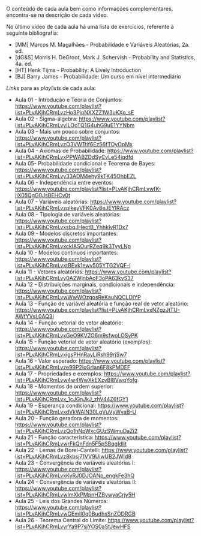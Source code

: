 O conteúdo de cada aula bem como informações complementares, encontra-se na descrição de cada vídeo.

No último vídeo de cada aula há uma lista de exercícios, referente à seguinte bibliografia:

* [MM] Marcos M. Magalhães - Probabilidade e Variáveis Aleatórias, 2a. ed.
* [dG&S] Morris H. DeGroot, Mark J. Schervish - Probability and Statistics, 4a. ed.
* [HT] Henk Tijms - Probability: A Lively Introduction
* [BJ] Barry James - Probabilidade: Um curso em nível intermediário

*Links* para as *playlists* de cada aula:

* Aula 01 - Introdução e Teoria de Conjuntos: https://www.youtube.com/playlist?list=PLvAKjhCRmLvzHo3PjpNXXZZ1W3uKXo_sE
* Aula 02 - Sigma-álgebra: https://www.youtube.com/playlist?list=PLvAKjhCRmLvyILOoTQ1G4uhG9uE1YYNbm
* Aula 03 - Mais um pouco sobre conjuntos: https://www.youtube.com/playlist?list=PLvAKjhCRmLvzO3VWTtif6Ez56fTOyOpMx
* Aula 04 - Axiomas de Probabilidade: https://www.youtube.com/playlist?list=PLvAKjhCRmLvxPPWABZDdSyCvLe54iqdfd
* Aula 05- Probabilidade condicional e Teorema de Bayes: https://www.youtube.com/playlist?list=PLvAKjhCRmLvy33ADM4ehy9kTK45OhbEZL
* Aula 06 - Independência entre eventos: https://www.youtube.com/playlist?list=PLvAKjhCRmLvwfK-jiX05QgG0JsBEHCv0t
* Aula 07 - Variáveis aleatórias: https://www.youtube.com/playlist?list=PLvAKjhCRmLvzplkeyVFK0Av8eJEYlRAcz
* Aula 08 - Tipologia de variáveis aleatórias: https://www.youtube.com/playlist?list=PLvAKjhCRmLvxsbqJHeotB_YhhkIvR1Dx7
* Aula 09 - Modelos discretos importantes: https://www.youtube.com/playlist?list=PLvAKjhCRmLvxckIASOurRZeq9k3TyyLNp
* Aula 10 - Modelos contínuos importantes: https://www.youtube.com/playlist?list=PLvAKjhCRmLvxtBEvk1ewv505YTG2VQF-l
* Aula 11 - Vetores aleatórios: https://www.youtube.com/playlist?list=PLvAKjhCRmLvy0A2WjnbAoF3oPA63kvS37
* Aula 12 - Distribuições marginais, condicionais e independência: https://www.youtube.com/playlist?list=PLvAKjhCRmLvwWwWOzqosReKauNQCLDlYP
* Aula 13 - Função de variável aleatória e função real de vetor aleatório: https://www.youtube.com/playlist?list=PLvAKjhCRmLvxNZgzJtTU-AWfYVsL0AQ3I
* Aula 14 - Função vetorial de vetor aleatório: https://www.youtube.com/playlist?list=PLvAKjhCRmLvxGeO9KVZO6m9sfwoLOSyPK
* Aula 15 - Função vetorial de vetor aleatório (exemplos): https://www.youtube.com/playlist?list=PLvAKjhCRmLvxigsPHnRayLiRsh99rjSw7
* Aula 16 - Valor esperado: https://www.youtube.com/playlist?list=PLvAKjhCRmLvze99P2lcGrlan6F8kPMDEF
* Aula 17 - Propriedades e exemplos: https://www.youtube.com/playlist?list=PLvAKjhCRmLvw4w4WwXkEXzvBl8VwqYofg
* Aula 18 - Momentos de ordem superior: https://www.youtube.com/playlist?list=PLvAKjhCRmLvx_1cJGnJkJ_zhV44Z6fGY1
* Aula 19 - Esperança condicional: https://www.youtube.com/playlist?list=PLvAKjhCRmLvxdVkWAlN30LgVuVyWvaB-U
* Aula 20 - Função geradora de momentos: https://www.youtube.com/playlist?list=PLvAKjhCRmLvzQo1hNpWxcGUzSWmuDaZi2
* Aula 21 - Função característica: https://www.youtube.com/playlist?list=PLvAKjhCRmLvwrFkQnFdn5F5pSBqgIdlit
* Aula 22 - Lemas de Borel-Cantelli: https://www.youtube.com/playlist?list=PLvAKjhCRmLvz8kbsj71VV9UiwUB2JWId8
* Aula 23 - Convergência de variáveis aleatórias I: https://www.youtube.com/playlist?list=PLvAKjhCRmLvxKyRJ0DJOANp_engkFe3hQ
* Aula 24 - Convergência de variáveis aleatórias II: https://www.youtube.com/playlist?list=PLvAKjhCRmLvwImXkPMpnHZBywyaCrjy5H
* Aula 25 - Leis dos Grandes Números: https://www.youtube.com/playlist?list=PLvAKjhCRmLvwGEmIl0q0BudhsSnZODRGB
* Aula 26 - Teorema Central do Limite: https://www.youtube.com/playlist?list=PLvAKjhCRmLvyrYa9P7sjYOS0aStJewHFS
